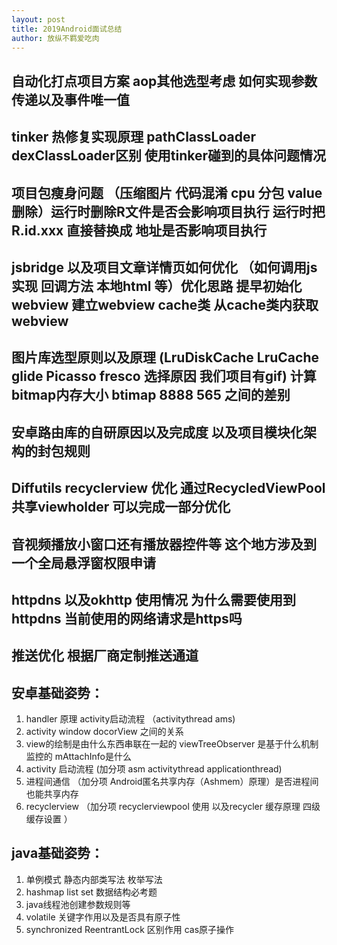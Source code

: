```yaml
---
layout: post
title: 2019Android面试总结
author: 放纵不羁爱吃肉
---
```



## 自动化打点项目方案 aop其他选型考虑 如何实现参数传递以及事件唯一值

## tinker 热修复实现原理 pathClassLoader dexClassLoader区别 使用tinker碰到的具体问题情况

## 项目包瘦身问题 （压缩图片 代码混淆  cpu 分包  value 删除）运行时删除R文件是否会影响项目执行  运行时把 R.id.xxx 直接替换成 地址是否影响项目执行

## jsbridge 以及项目文章详情页如何优化 （如何调用js 实现 回调方法 本地html 等）优化思路 提早初始化webview 建立webview cache类 从cache类内获取webview

## 图片库选型原则以及原理 (LruDiskCache LruCache glide Picasso fresco 选择原因  我们项目有gif) 计算bitmap内存大小 btimap 8888 565 之间的差别   

## 安卓路由库的自研原因以及完成度 以及项目模块化架构的封包规则

## Diffutils recyclerview 优化  通过RecycledViewPool 共享viewholder 可以完成一部分优化

## 音视频播放小窗口还有播放器控件等 这个地方涉及到一个全局悬浮窗权限申请

## httpdns 以及okhttp 使用情况 为什么需要使用到httpdns 当前使用的网络请求是https吗

## 推送优化 根据厂商定制推送通道

## 安卓基础姿势：
1. handler 原理  activity启动流程  （activitythread  ams)  
2. activity window docorView 之间的关系   
3. view的绘制是由什么东西串联在一起的  viewTreeObserver 是基于什么机制监控的   mAttachInfo是什么
4. activity 启动流程  (加分项 asm activitythread applicationthread)
5. 进程间通信  （加分项 Android匿名共享内存（Ashmem）原理）是否进程间也能共享内存
6. recyclerview （加分项 recyclerviewpool 使用 以及recycler 缓存原理 四级缓存设置 ）

## java基础姿势：
1. 单例模式  静态内部类写法  枚举写法
2. hashmap  list set 数据结构必考题
3. java线程池创建参数规则等
4. volatile 关键字作用以及是否具有原子性
5. synchronized ReentrantLock 区别作用  cas原子操作
